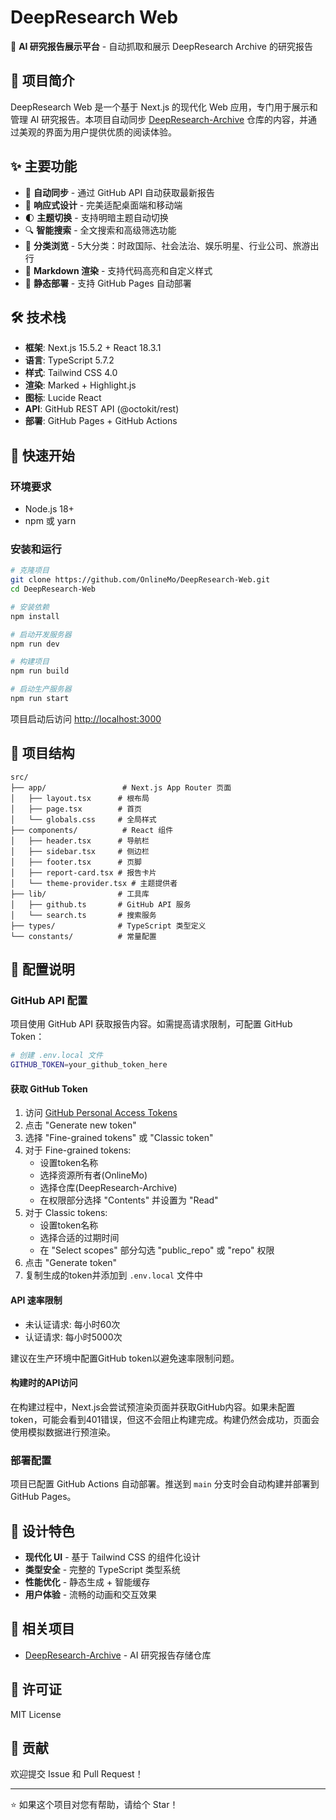 # DeepResearch Web

🤖 **AI 研究报告展示平台** - 自动抓取和展示 DeepResearch Archive 的研究报告

## 📖 项目简介

DeepResearch Web 是一个基于 Next.js 的现代化 Web 应用，专门用于展示和管理 AI 研究报告。本项目自动同步 [DeepResearch-Archive](https://github.com/OnlineMo/DeepResearch-Archive) 仓库的内容，并通过美观的界面为用户提供优质的阅读体验。

## ✨ 主要功能

- 🔄 **自动同步** - 通过 GitHub API 自动获取最新报告
- 📱 **响应式设计** - 完美适配桌面端和移动端
- 🌓 **主题切换** - 支持明暗主题自动切换
- 🔍 **智能搜索** - 全文搜索和高级筛选功能
- 📂 **分类浏览** - 5大分类：时政国际、社会法治、娱乐明星、行业公司、旅游出行
- 📝 **Markdown 渲染** - 支持代码高亮和自定义样式
- 🚀 **静态部署** - 支持 GitHub Pages 自动部署

## 🛠 技术栈

- **框架**: Next.js 15.5.2 + React 18.3.1
- **语言**: TypeScript 5.7.2
- **样式**: Tailwind CSS 4.0
- **渲染**: Marked + Highlight.js
- **图标**: Lucide React
- **API**: GitHub REST API (@octokit/rest)
- **部署**: GitHub Pages + GitHub Actions

## 🚀 快速开始

### 环境要求

- Node.js 18+
- npm 或 yarn

### 安装和运行

```bash
# 克隆项目
git clone https://github.com/OnlineMo/DeepResearch-Web.git
cd DeepResearch-Web

# 安装依赖
npm install

# 启动开发服务器
npm run dev

# 构建项目
npm run build

# 启动生产服务器
npm run start
```

项目启动后访问 [http://localhost:3000](http://localhost:3000)

## 📁 项目结构

```
src/
├── app/                 # Next.js App Router 页面
│   ├── layout.tsx      # 根布局
│   ├── page.tsx        # 首页
│   └── globals.css     # 全局样式
├── components/          # React 组件
│   ├── header.tsx      # 导航栏
│   ├── sidebar.tsx     # 侧边栏
│   ├── footer.tsx      # 页脚
│   ├── report-card.tsx # 报告卡片
│   └── theme-provider.tsx # 主题提供者
├── lib/                # 工具库
│   ├── github.ts       # GitHub API 服务
│   └── search.ts       # 搜索服务
├── types/              # TypeScript 类型定义
└── constants/          # 常量配置
```

## 🔧 配置说明

### GitHub API 配置

项目使用 GitHub API 获取报告内容。如需提高请求限制，可配置 GitHub Token：

```bash
# 创建 .env.local 文件
GITHUB_TOKEN=your_github_token_here
```

#### 获取 GitHub Token

1. 访问 [GitHub Personal Access Tokens](https://github.com/settings/tokens)
2. 点击 "Generate new token"
3. 选择 "Fine-grained tokens" 或 "Classic token"
4. 对于 Fine-grained tokens:
   - 设置token名称
   - 选择资源所有者(OnlineMo)
   - 选择仓库(DeepResearch-Archive)
   - 在权限部分选择 "Contents" 并设置为 "Read"
5. 对于 Classic tokens:
   - 设置token名称
   - 选择合适的过期时间
   - 在 "Select scopes" 部分勾选 "public_repo" 或 "repo" 权限
6. 点击 "Generate token"
7. 复制生成的token并添加到 `.env.local` 文件中

#### API 速率限制

- 未认证请求: 每小时60次
- 认证请求: 每小时5000次

建议在生产环境中配置GitHub token以避免速率限制问题。

#### 构建时的API访问

在构建过程中，Next.js会尝试预渲染页面并获取GitHub内容。如果未配置token，可能会看到401错误，但这不会阻止构建完成。构建仍然会成功，页面会使用模拟数据进行预渲染。

### 部署配置

项目已配置 GitHub Actions 自动部署。推送到 `main` 分支时会自动构建并部署到 GitHub Pages。

## 🎨 设计特色

- **现代化 UI** - 基于 Tailwind CSS 的组件化设计
- **类型安全** - 完整的 TypeScript 类型系统
- **性能优化** - 静态生成 + 智能缓存
- **用户体验** - 流畅的动画和交互效果

## 📖 相关项目

- [DeepResearch-Archive](https://github.com/OnlineMo/DeepResearch-Archive) - AI 研究报告存储仓库

## 📄 许可证

MIT License

## 👥 贡献

欢迎提交 Issue 和 Pull Request！

---

⭐ 如果这个项目对您有帮助，请给个 Star！

